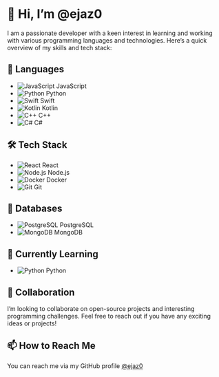 # 👋 Hi, I’m @ejaz0

I am a passionate developer with a keen interest in learning and working with various programming languages and technologies. Here’s a quick overview of my skills and tech stack:

## 🚀 Languages
- <img src="https://img.shields.io/badge/JavaScript-F7DF1E?style=flat&logo=javascript&logoColor=black" alt="JavaScript"> JavaScript
- <img src="https://img.shields.io/badge/Python-3776AB?style=flat&logo=python&logoColor=white" alt="Python"> Python
- <img src="https://img.shields.io/badge/Swift-F05138?style=flat&logo=swift&logoColor=white" alt="Swift"> Swift
- <img src="https://img.shields.io/badge/Kotlin-0095D5?style=flat&logo=kotlin&logoColor=white" alt="Kotlin"> Kotlin
- <img src="https://img.shields.io/badge/C%2B%2B-00599C?style=flat&logo=c%2B%2B&logoColor=white" alt="C++"> C++
- <img src="https://img.shields.io/badge/C%23-239120?style=flat&logo=c-sharp&logoColor=white" alt="C#"> C#

## 🛠 Tech Stack
- <img src="https://img.shields.io/badge/React-61DAFB?style=flat&logo=react&logoColor=black" alt="React"> React
- <img src="https://img.shields.io/badge/Node.js-339933?style=flat&logo=node-dot-js&logoColor=white" alt="Node.js"> Node.js
- <img src="https://img.shields.io/badge/Docker-2496ED?style=flat&logo=docker&logoColor=white" alt="Docker"> Docker
- <img src="https://img.shields.io/badge/Git-F05032?style=flat&logo=git&logoColor=white" alt="Git"> Git

## 💾 Databases
- <img src="https://img.shields.io/badge/PostgreSQL-336791?style=flat&logo=postgresql&logoColor=white" alt="PostgreSQL"> PostgreSQL
- <img src="https://img.shields.io/badge/MongoDB-47A248?style=flat&logo=mongodb&logoColor=white" alt="MongoDB"> MongoDB

## 🌱 Currently Learning
- <img src="https://img.shields.io/badge/Python-3776AB?style=flat&logo=python&logoColor=white" alt="Python"> Python

## 💞️ Collaboration
I’m looking to collaborate on open-source projects and interesting programming challenges. Feel free to reach out if you have any exciting ideas or projects!

## 📫 How to Reach Me
You can reach me via my GitHub profile [@ejaz0](https://github.com/ejaz0)
